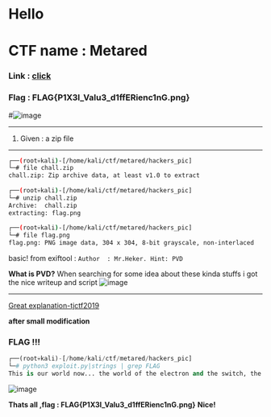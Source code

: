 # Hello 
# CTF name : Metared
### Link : [click](https://ctf.csirt.cedia.org.ec/)
### Flag : FLAG{P1X3l_Valu3_d1ffERienc1nG.png}
#![image](https://user-images.githubusercontent.com/72292872/140550565-59424c58-1159-455a-b1c6-9c8e6cfcb3e5.png)


----
  
 1. Given : a zip file 
 ---
 ```bash
 ┌──(root💀kali)-[/home/kali/ctf/metared/hackers_pic]
└─# file chall.zip
chall.zip: Zip archive data, at least v1.0 to extract
                                                                                               
┌──(root💀kali)-[/home/kali/ctf/metared/hackers_pic]
└─# unzip chall.zip 
Archive:  chall.zip
 extracting: flag.png                
                                                                                               
┌──(root💀kali)-[/home/kali/ctf/metared/hackers_pic]
└─# file flag.png     
flag.png: PNG image data, 304 x 304, 8-bit grayscale, non-interlaced

```

basic!
  from exiftool : `Author  : Mr.Heker. Hint: PVD`
 
 **What  is PVD?**
 When searching for some idea about these kinda stuffs i got the nice writeup and script
 ![image](https://user-images.githubusercontent.com/72292872/140547346-68a0e1d6-d90d-4f16-8766-1f68233673cd.png)
 
 ----
 
[Great explanation-tjctf2019](https://github.com/zst-ctf/tjctf-2019-writeups/tree/master/Writeups/Planning_Virtual_Distruction)

**after small modification**
### FLAG !!!
```python
┌──(root💀kali)-[/home/kali/ctf/metared/hackers_pic]
└─# python3 exploit.py|strings | grep FLAG                                               130 ⨯
This is our world now... the world of the electron and the switch, the beauty of the baud. We make use of a service already existing without paying for what could be dirt-cheap if it wasn't run by profiteering gluttons, and you call us criminals. We explore... and you call us criminals. We seek after knowledge... and you call us criminals. We exist without skin color, without nationality, without religious bias... and you call us criminals. FLAG{P1X3l_Valu3_d1ffERienc1nG.png}You build atomic bombs, you wage wars, you murder, cheat, and lie to us and try to make us believe it's for our own good, yet we're the criminals. Yes, I am a criminal. My crime is that of curiosity. My crime is that of judging people by what they say and think, not what they look like. My crime is that of outsmarting you, something that you will never forgive me for. I am a hacker, and this is my manifesto. You may stop this individual, but you can't stop us all... after all, we're all alike.

```
![image](https://user-images.githubusercontent.com/72292872/140547740-7dfbc719-c8fb-4aa6-89b6-cebf654fe24b.png)

**Thats all ,flag : FLAG{P1X3l_Valu3_d1ffERienc1nG.png}**
**Nice!**



 
